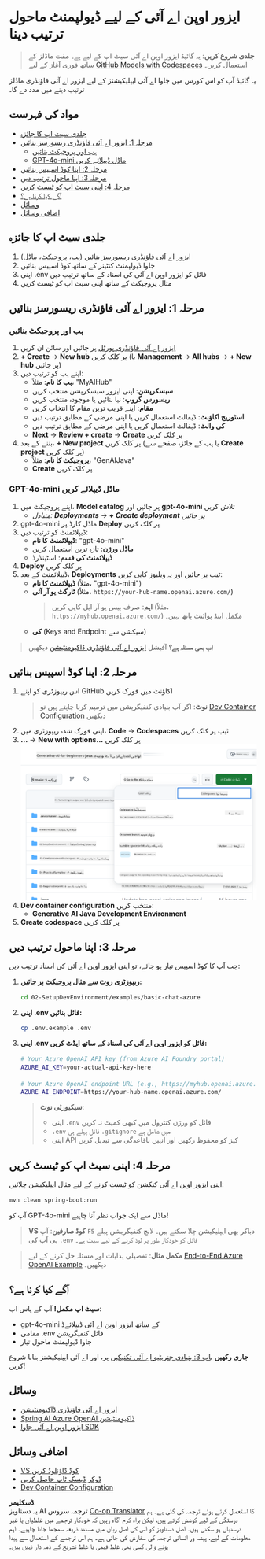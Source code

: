 <!--
CO_OP_TRANSLATOR_METADATA:
{
  "original_hash": "bfdb4b4eadbee3a59ef742439f58326a",
  "translation_date": "2025-07-27T12:53:48+00:00",
  "source_file": "02-SetupDevEnvironment/getting-started-azure-openai.md",
  "language_code": "ur"
}
-->
# ایزور اوپن اے آئی کے لیے ڈیولپمنٹ ماحول ترتیب دینا

> **جلدی شروع کریں**: یہ گائیڈ ایزور اوپن اے آئی سیٹ اپ کے لیے ہے۔ مفت ماڈلز کے ساتھ فوری آغاز کے لیے [GitHub Models with Codespaces](./README.md#quick-start-cloud) استعمال کریں۔

یہ گائیڈ آپ کو اس کورس میں جاوا اے آئی ایپلیکیشنز کے لیے ایزور اے آئی فاؤنڈری ماڈلز ترتیب دینے میں مدد دے گا۔

## مواد کی فہرست

- [جلدی سیٹ اپ کا جائزہ](../../../02-SetupDevEnvironment)
- [مرحلہ 1: ایزور اے آئی فاؤنڈری ریسورسز بنائیں](../../../02-SetupDevEnvironment)
  - [ہب اور پروجیکٹ بنائیں](../../../02-SetupDevEnvironment)
  - [GPT-4o-mini ماڈل ڈیپلائے کریں](../../../02-SetupDevEnvironment)
- [مرحلہ 2: اپنا کوڈ اسپیس بنائیں](../../../02-SetupDevEnvironment)
- [مرحلہ 3: اپنا ماحول ترتیب دیں](../../../02-SetupDevEnvironment)
- [مرحلہ 4: اپنی سیٹ اپ کو ٹیسٹ کریں](../../../02-SetupDevEnvironment)
- [آگے کیا کرنا ہے؟](../../../02-SetupDevEnvironment)
- [وسائل](../../../02-SetupDevEnvironment)
- [اضافی وسائل](../../../02-SetupDevEnvironment)

## جلدی سیٹ اپ کا جائزہ

1. ایزور اے آئی فاؤنڈری ریسورسز بنائیں (ہب، پروجیکٹ، ماڈل)
2. جاوا ڈیولپمنٹ کنٹینر کے ساتھ کوڈ اسپیس بنائیں
3. اپنی .env فائل کو ایزور اوپن اے آئی کی اسناد کے ساتھ ترتیب دیں
4. مثال پروجیکٹ کے ساتھ اپنی سیٹ اپ کو ٹیسٹ کریں

## مرحلہ 1: ایزور اے آئی فاؤنڈری ریسورسز بنائیں

### ہب اور پروجیکٹ بنائیں

1. [ایزور اے آئی فاؤنڈری پورٹل](https://ai.azure.com/) پر جائیں اور سائن ان کریں
2. **+ Create** → **New hub** پر کلک کریں (یا **Management** → **All hubs** → **+ New hub** پر جائیں)
3. اپنے ہب کو ترتیب دیں:
   - **ہب کا نام**: مثلاً، "MyAIHub"
   - **سبسکرپشن**: اپنی ایزور سبسکرپشن منتخب کریں
   - **ریسورس گروپ**: نیا بنائیں یا موجودہ منتخب کریں
   - **مقام**: اپنے قریب ترین مقام کا انتخاب کریں
   - **اسٹوریج اکاؤنٹ**: ڈیفالٹ استعمال کریں یا اپنی مرضی کے مطابق ترتیب دیں
   - **کی والٹ**: ڈیفالٹ استعمال کریں یا اپنی مرضی کے مطابق ترتیب دیں
   - **Next** → **Review + create** → **Create** پر کلک کریں
4. بننے کے بعد، **+ New project** پر کلک کریں (یا ہب کے جائزہ صفحے سے **Create project** پر کلک کریں)
   - **پروجیکٹ کا نام**: مثلاً، "GenAIJava"
   - **Create** پر کلک کریں

### GPT-4o-mini ماڈل ڈیپلائے کریں

1. اپنے پروجیکٹ میں، **Model catalog** پر جائیں اور **gpt-4o-mini** تلاش کریں
   - *متبادل: **Deployments** → **+ Create deployment** پر جائیں*
2. gpt-4o-mini ماڈل کارڈ پر **Deploy** پر کلک کریں
3. ڈیپلائمنٹ کو ترتیب دیں:
   - **ڈیپلائمنٹ کا نام**: "gpt-4o-mini"
   - **ماڈل ورژن**: تازہ ترین استعمال کریں
   - **ڈیپلائمنٹ کی قسم**: اسٹینڈرڈ
4. **Deploy** پر کلک کریں
5. ڈیپلائمنٹ کے بعد، **Deployments** ٹیب پر جائیں اور یہ ویلیوز کاپی کریں:
   - **ڈیپلائمنٹ کا نام** (مثلاً، "gpt-4o-mini")
   - **ٹارگٹ یو آر آئی** (مثلاً، `https://your-hub-name.openai.azure.com/`)  
      > **اہم**: صرف بیس یو آر ایل کاپی کریں (مثلاً، `https://myhub.openai.azure.com/`) مکمل اینڈ پوائنٹ پاتھ نہیں۔
   - **کی** (Keys and Endpoint سیکشن سے)

> **اب بھی مسئلہ ہے؟** آفیشل [ایزور اے آئی فاؤنڈری ڈاکیومنٹیشن](https://learn.microsoft.com/azure/ai-foundry/how-to/create-projects?tabs=ai-foundry&pivots=hub-project) دیکھیں

## مرحلہ 2: اپنا کوڈ اسپیس بنائیں

1. اس ریپوزٹری کو اپنے GitHub اکاؤنٹ میں فورک کریں
   > **نوٹ**: اگر آپ بنیادی کنفیگریشن میں ترمیم کرنا چاہتے ہیں تو [Dev Container Configuration](../../../.devcontainer/devcontainer.json) دیکھیں
2. اپنی فورک شدہ ریپوزٹری میں، **Code** → **Codespaces** ٹیب پر کلک کریں
3. **...** → **New with options...** پر کلک کریں  
![کوڈ اسپیس آپشنز کے ساتھ بنانا](../../../translated_images/codespaces.9945ded8ceb431a58e8bee7f212e8c62b55733b7e302fd58194fadc95472fa3c.ur.png)
4. **Dev container configuration** منتخب کریں: 
   - **Generative AI Java Development Environment**
5. **Create codespace** پر کلک کریں

## مرحلہ 3: اپنا ماحول ترتیب دیں

جب آپ کا کوڈ اسپیس تیار ہو جائے، تو اپنی ایزور اوپن اے آئی کی اسناد ترتیب دیں:

1. **ریپوزٹری روٹ سے مثال پروجیکٹ پر جائیں:**
   ```bash
   cd 02-SetupDevEnvironment/examples/basic-chat-azure
   ```

2. **اپنی .env فائل بنائیں:**
   ```bash
   cp .env.example .env
   ```

3. **اپنی .env فائل کو ایزور اوپن اے آئی کی اسناد کے ساتھ ایڈٹ کریں:**
   ```bash
   # Your Azure OpenAI API key (from Azure AI Foundry portal)
   AZURE_AI_KEY=your-actual-api-key-here
   
   # Your Azure OpenAI endpoint URL (e.g., https://myhub.openai.azure.com/)
   AZURE_AI_ENDPOINT=https://your-hub-name.openai.azure.com/
   ```

   > **سیکیورٹی نوٹ**: 
   > - اپنی `.env` فائل کو ورژن کنٹرول میں کبھی کمیٹ نہ کریں
   > - `.env` فائل پہلے ہی `.gitignore` میں شامل ہے
   > - اپنی API کیز کو محفوظ رکھیں اور انہیں باقاعدگی سے تبدیل کریں

## مرحلہ 4: اپنی سیٹ اپ کو ٹیسٹ کریں

اپنی ایزور اوپن اے آئی کنکشن کو ٹیسٹ کرنے کے لیے مثال ایپلیکیشن چلائیں:

```bash
mvn clean spring-boot:run
```

آپ کو GPT-4o-mini ماڈل سے ایک جواب نظر آنا چاہیے!

> **VS کوڈ صارفین**: آپ `F5` دباکر بھی ایپلیکیشن چلا سکتے ہیں۔ لانچ کنفیگریشن پہلے ہی آپ کی `.env` فائل کو خودکار طور پر لوڈ کرنے کے لیے سیٹ ہے۔

> **مکمل مثال**: تفصیلی ہدایات اور مسئلہ حل کرنے کے لیے [End-to-End Azure OpenAI Example](./examples/basic-chat-azure/README.md) دیکھیں۔

## آگے کیا کرنا ہے؟

**سیٹ اپ مکمل!** آپ کے پاس اب:
- gpt-4o-mini کے ساتھ ایزور اوپن اے آئی ڈیپلائےڈ
- مقامی .env فائل کنفیگریشن
- جاوا ڈیولپمنٹ ماحول تیار

**جاری رکھیں** [باب 3: بنیادی جنریٹیو اے آئی تکنیکیں](../03-CoreGenerativeAITechniques/README.md) پر، اور اے آئی ایپلیکیشنز بنانا شروع کریں!

## وسائل

- [ایزور اے آئی فاؤنڈری ڈاکیومنٹیشن](https://learn.microsoft.com/azure/ai-services/)
- [Spring AI Azure OpenAI ڈاکیومنٹیشن](https://docs.spring.io/spring-ai/reference/api/clients/azure-openai-chat.html)
- [ایزور اوپن اے آئی جاوا SDK](https://learn.microsoft.com/java/api/overview/azure/ai-openai-readme)

## اضافی وسائل

- [VS کوڈ ڈاؤنلوڈ کریں](https://code.visualstudio.com/Download)
- [ڈوکر ڈیسک ٹاپ حاصل کریں](https://www.docker.com/products/docker-desktop)
- [Dev Container Configuration](../../../.devcontainer/devcontainer.json)

**ڈسکلیمر**:  
یہ دستاویز AI ترجمہ سروس [Co-op Translator](https://github.com/Azure/co-op-translator) کا استعمال کرتے ہوئے ترجمہ کی گئی ہے۔ ہم درستگی کے لیے کوشش کرتے ہیں، لیکن براہ کرم آگاہ رہیں کہ خودکار ترجمے میں غلطیاں یا غیر درستیاں ہو سکتی ہیں۔ اصل دستاویز کو اس کی اصل زبان میں مستند ذریعہ سمجھا جانا چاہیے۔ اہم معلومات کے لیے، پیشہ ور انسانی ترجمہ کی سفارش کی جاتی ہے۔ ہم اس ترجمے کے استعمال سے پیدا ہونے والی کسی بھی غلط فہمی یا غلط تشریح کے ذمہ دار نہیں ہیں۔